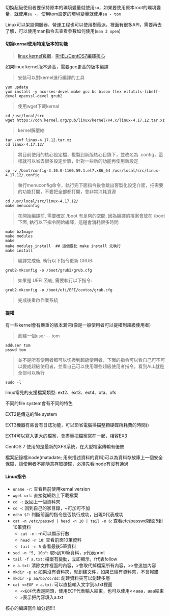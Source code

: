 切換超級使用者要保持原本的環境變量就使用`su`，如果要使用原本root的環境變量，就使用`su -`，使用tom設定的環境變量就使用`su - tom`

Linux可以架設伺服器、營運工程也可以使用樹莓派，裡面有很多API，需要再去了解，可以使用man指令去查看參數如何使用(`man 2 open`)

#### 切換kernal使用特定版本的功能

> [linux kernel官網](https://kernel.org/)，[RHEL/CentOS7編譯核心](https://www.ltsplus.com/linux/rhel-centos-7-compile-kernel)

如果linux kernel版本過高，需要gcc更高的版本編譯

> 安裝可以對kernel進行編譯的工具

```
yum update
yum install -y ncurses-devel make gcc bc bison flex elfutils-libelf-devel openssl-devel grub2
```



> 使用wget下載kernal

```
cd /usr/local/src
wget https://cdn.kernel.org/pub/linux/kernel/v4.x/linux-4.17.12.tar.xz
```



> kernel解壓縮

```
tar -xvf linux-4.17.12.tar.xz
cd linux-4.17.12/
```



> 將目前使用的核心設定檔，複製到新版核心目錄下，並改名為 .config，這樣就可以省去很多設定步驟，針對一些新的功能再使用新設定

```
cp -v /boot/config-3.10.0-1160.59.1.el7.x86_64 /usr/local/src/linux-4.17.12/.config
```



> 執行menuconfig命令，執行完下面指令後會跳出客製化設定介面，把需要的功能打開，不要把全部都打開，會非常消耗資源

```
cd /usr/local/src/linux-4.17.12/
make menuconfig
```



> 在開始編譯前, 需要確定 /boot 有足夠的空間, 因為編譯的檔案會放在 /boot 下面, 執行以下指令開始編譯，這邊會消耗很多時間

```
make bzImage 
make modules
make
make modules_install  ## 這個要比 make install 先執行
make install
```



> 編譯完成後, 執行以下指令更新 GRUB:

```
grub2-mkconfig -o /boot/grub2/grub.cfg
```



> 如果是 UEFI 系統, 需要執行以下指令:

```
grub2-mkconfig -o /boot/efi/EFI/centos/grub.cfg
```



> 完成後重啟作業系統



#### 提權

有一些kernel會有嚴重的版本漏洞(像是一般使用者可以提權到超級使用者)



> 創建一個user -- tom

```
adduser tom
psswd tom
```



> 並不是所有使用者都可以切換到超級使用者，下面的指令可以看自己可不可以變成超級使用者，並看自己可以使用哪些超級使用者指令，看到ALL就是全部可以執行

```
sudo -l
```



linux常見的支援檔案類型: ext2、ext3、ext4、xta、xfs

不同的file system會有不同的特色

EXT2是傳送的file system

EXT3機器有些會有日誌功能，可以節省電腦掃描整顆硬碟所耗費的時間()

EXT4可以寫入更大的檔案，會盡量把檔案寫在一起，相容EX3

CentOS 7 使用的是最新的XFS系統，在大型檔案傳輸有優勢

檔案記錄檔inode(matadate; 用來描述資料的資料)可以為資料存放庫上一個安全保障，讓使用者不能隨意存取硬碟，必須先看inode有沒有通過



#### Linux指令

* `uname -r`: 查看目前使用kernal version
* `wget url`: 直接從網路上下載檔案
* `cd -`: 返回上一個資料夾
* `cd ~`: 回到自己的家目錄，~可加可不加
* `echo $?`: 判斷前面的指令是否執行成功，出現0代表成功
* `cat -n /etc/passwd | head -n 10 | tail -n 6`: 查看etc/passwd裡面5到10筆資料
  * `cat -n` :  -n可以顯示行數
  * `head -n 10`: 查看前面10筆資料
  * `tail -n 5` 查看最後5筆資料
* `sed -n "5, 10p"`: 取5到10筆資料，p代表print
* `tail -f a.txt`: 檔案有變動，立即顯示，f代表follow
* `> a.txt`: 清除文件裡面的內容，>會取代掉檔案所有內容，>>會追加內容
* `mkdir -p a`: 如果沒有資料夾，就創建文件，如果已經有資料夾，不會報錯
* `mkdir -p aa/bb/cc/dd`: 創建資料夾可以創建多層
* `cat <<EOF > a.txt`: 可以直接輸入文字到a.txt裡面
  * `<<EOF`代表是開頭，使用EOF代表輸入結束，也可以使用<<aaa，aaa結束
  * `>`表示把內容填入a.txt



核心的編譯當作加分題!!!!